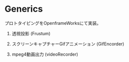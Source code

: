 Generics
========
プロトタイピングをOpenframeWorksにて実装。

1. 透視投影 (Frustum)

2. スクリーンキャプチャーGifアニメーション (GifEncorder) 

3. mpeg4動画出力 (videoRecorder)
